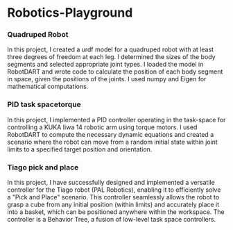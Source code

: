 # Robotics-Playground

###  Quadruped Robot 
In this project, I created a urdf model for a quadruped robot with at least three degrees of freedom at each leg. I determined the sizes of the body segments and selected appropriate joint types. I loaded the model in RobotDART and wrote code to calculate the position of each body segment in space, given the positions of the joints. I used numpy and Eigen for mathematical computations.

### PID task spacetorque 
In this project, I implemented a PID controller operating in the task-space for controlling a KUKA Iiwa 14 robotic arm using torque motors. I used RobotDART to compute the necessary dynamic equations and created a scenario where the robot can move from a random initial state within joint limits to a specified target position and orientation.

### Tiago pick and place
In this project, I have successfully designed and implemented a versatile controller for the Tiago robot (PAL Robotics), enabling it to efficiently solve a "Pick and Place" scenario. This controller seamlessly allows the robot to grasp a cube from any initial position (within limits) and accurately place it into a basket, which can be positioned anywhere within the workspace. The controller is a Behavior Tree, a fusion of low-level task space controllers.
